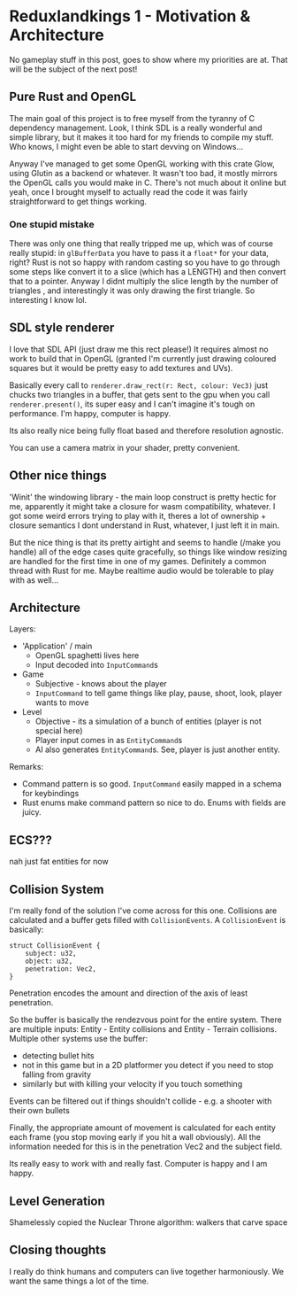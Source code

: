 # Reduxlandkings 1 - Motivation & Architecture

No gameplay stuff in this post, goes to show where my priorities are at. That will be the subject of the next post!

## Pure Rust and OpenGL
The main goal of this project is to free myself from the tyranny of C dependency management. Look, I think SDL is a really wonderful and simple library, but it makes it too hard for my friends to compile my stuff. Who knows, I might even be able to start devving on Windows...

Anyway I've managed to get some OpenGL working with this crate Glow, using Glutin as a backend or whatever. It wasn't too bad, it mostly mirrors the OpenGL calls you would make in C. There's not much about it online but yeah, once I brought myself to actually read the code it was fairly straightforward to get things working.

### One stupid mistake
There was only one thing that really tripped me up, which was of course really stupid: in `glBufferData` you have to pass it a `float*` for your data, right? Rust is not so happy with random casting so you have to go through some steps like convert it to a slice (which has a LENGTH) and then convert that to a pointer. Anyway I didnt multiply the slice length by the number of triangles , and interestingly it was only drawing the first triangle. So interesting I know lol.

## SDL style renderer
I love that SDL API (just draw me this rect please!) It requires almost no work to build that in OpenGL (granted I'm currently just drawing coloured squares but it would be pretty easy to add textures and UVs).

Basically every call to `renderer.draw_rect(r: Rect, colour: Vec3)` just chucks two triangles in a buffer, that gets sent to the gpu when you call `renderer.present()`, its super easy and I can't imagine it's tough on performance. I'm happy, computer is happy.

Its also really nice being fully float based and therefore resolution agnostic.

You can use a camera matrix in your shader, pretty convenient.

## Other nice things
'Winit' the windowing library - the main loop construct is pretty hectic for me, apparently it might take a closure for wasm compatibility, whatever. I got some weird errors trying to play with it, theres a lot of ownership + closure semantics I dont understand in Rust, whatever, I just left it in main.

But the nice thing is that its pretty airtight and seems to handle (/make you handle) all of the edge cases quite gracefully, so things like window resizing are handled for the first time in one of my games. Definitely a common thread with Rust for me. Maybe realtime audio would be tolerable to play with as well...

## Architecture

Layers:

 * 'Application' / main
   * OpenGL spaghetti lives here
   * Input decoded into `InputCommand`s
 * Game
   * Subjective - knows about the player
   * `InputCommand` to tell game things like play, pause, shoot, look, player wants to move
 * Level
   * Objective - its a simulation of a bunch of entities (player is not special here)
   * Player input comes in as `EntityCommand`s
   * AI also generates `EntityCommand`s. See, player is just another entity.

Remarks:
* Command pattern is so good. `InputCommand` easily mapped in a schema for keybindings
* Rust enums make command pattern so nice to do. Enums with fields are juicy.

## ECS???

nah just fat entities for now

## Collision System

I'm really fond of the solution I've come across for this one. Collisions are calculated and a buffer gets filled with `CollisionEvents`. A `CollisionEvent` is basically:
```
struct CollisionEvent {
    subject: u32,
    object: u32,
    penetration: Vec2,
}
```

Penetration encodes the amount and direction of the axis of least penetration. 

So the buffer is basically the rendezvous point for the entire system. There are multiple inputs: Entity - Entity collisions and Entity - Terrain collisions. Multiple other systems use the buffer:  

 * detecting bullet hits
 * not in this game but in a 2D platformer you detect if you need to stop falling from gravity
 * similarly but with killing your velocity if you touch something

Events can be filtered out if things shouldn't collide - e.g. a shooter with their own bullets

Finally, the appropriate amount of movement is calculated for each entity each frame (you stop moving early if you hit a wall obviously). All the information needed for this is in the penetration Vec2 and the subject field.

Its really easy to work with and really fast. Computer is happy and I am happy.


## Level Generation

Shamelessly copied the Nuclear Throne algorithm: walkers that carve space


## Closing thoughts
I really do think humans and computers can live together harmoniously. We want the same things a lot of the time.